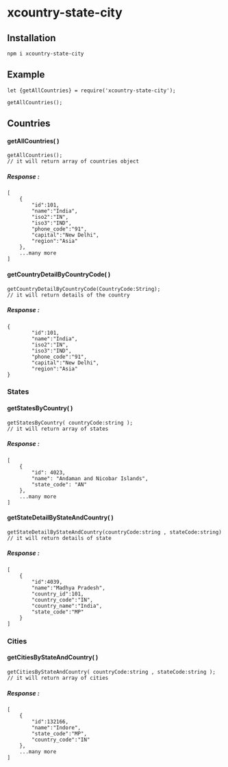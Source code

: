 # xcountry-state-city

## Installation
```
npm i xcountry-state-city
```

## Example
```
let {getAllCountries} = require('xcountry-state-city');

getAllCountries();
```

## Countries
#### getAllCountries( )
```
getAllCountries();
// it will return array of countries object
```

##### Response :
```
[
    {
        "id":101,
        "name":"India",
        "iso2":"IN",
        "iso3":"IND",
        "phone_code":"91",
        "capital":"New Delhi",
        "region":"Asia"
    },
    ...many more
]
```

#### getCountryDetailByCountryCode( )
```
getCountryDetailByCountryCode(CountryCode:String);
// it will return details of the country
```

##### Response :
```
{
        "id":101,
        "name":"India",
        "iso2":"IN",
        "iso3":"IND",
        "phone_code":"91",
        "capital":"New Delhi",
        "region":"Asia"
}
```

### States
#### getStatesByCountry( )
```
getStatesByCountry( countryCode:string );
// it will return array of states
```

##### Response :
```
[
    {
        "id": 4023,
        "name": "Andaman and Nicobar Islands",
        "state_code": "AN"
    },
    ...many more
]
```

#### getStateDetailByStateAndCountry( )
```
getStateDetailByStateAndCountry(countryCode:string , stateCode:string)
// it will return details of state
```

##### Response :
```
[
    {
        "id":4039,
        "name":"Madhya Pradesh",
        "country_id":101,
        "country_code":"IN",
        "country_name":"India",
        "state_code":"MP"
    }
]
```
### Cities
#### getCitiesByStateAndCountry( )
```
getCitiesByStateAndCountry( countryCode:string , stateCode:string );
// it will return array of cities
```
##### Response :
```
[
    {
        "id":132166,
        "name":"Indore",
        "state_code":"MP",
        "country_code":"IN"
    },
    ...many more
]
```